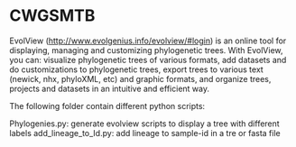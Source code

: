# CWGSMTB

EvolView (http://www.evolgenius.info/evolview/#login) is an online tool for displaying, managing and customizing phylogenetic trees.
With EvolView, you can:
visualize phylogenetic trees of various formats,
add datasets and do customizations to phylogenetic trees,
export trees to various text (newick, nhx, phyloXML, etc) and graphic formats, and
organize trees, projects and datasets in an intuitive and efficient way.

The following folder contain different python scripts:

Phylogenies.py: generate evolview scripts to display a tree with different labels
add_lineage_to_Id.py: add lineage to sample-id in a tre or fasta file

